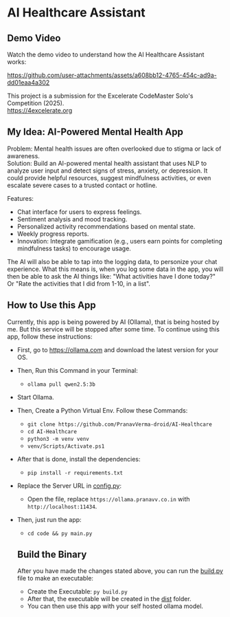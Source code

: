 # AI Healthcare Assistant

## Demo Video

Watch the demo video to understand how the AI Healthcare Assistant works:

https://github.com/user-attachments/assets/a608bb12-4765-454c-ad9a-dd01eaa4a302


This project is a submission for the Excelerate CodeMaster Solo's Competition (2025). <br>
https://4excelerate.org

## My Idea: AI-Powered Mental Health App

Problem: Mental health issues are often overlooked due to stigma or lack of awareness.<br>
Solution: Build an AI-powered mental health assistant that uses NLP to analyze user input and detect signs of stress, anxiety, or depression. It could provide helpful resources, suggest mindfulness activities, or even escalate severe cases to a trusted contact or hotline.<br>

Features:<br>
- Chat interface for users to express feelings.
- Sentiment analysis and mood tracking.
- Personalized activity recommendations based on mental state.
- Weekly progress reports.
- Innovation: Integrate gamification (e.g., users earn points for completing mindfulness tasks) to encourage usage.

The AI will also be able to tap into the logging data, to personize your chat experience. What this means is, when you log some data in the app, you will then be able to ask the AI things like: "What activities have I done today?" Or "Rate the activities that I did from 1-10, in a list".

## How to Use this App

Currently, this app is being powered by AI (Ollama), that is being hosted by me. But this service will be stopped after some time. To continue using this app, follow these instructions:

- First, go to https://ollama.com and download the latest version for your OS.
- Then, Run this Command in your Terminal:
  - ```ollama pull qwen2.5:3b```
- Start Ollama.
- Then, Create a Python Virtual Env. Follow these Commands:
  - ```git clone https://github.com/PranavVerma-droid/AI-Healthcare```
  - ```cd AI-Healthcare```
  - ```python3 -m venv venv```
  - ```venv/Scripts/Activate.ps1```
- After that is done, install the dependencies:
  - ```pip install -r requirements.txt```
- Replace the Server URL in [config.py](code/config.py):
  - Open the file, replace `https://ollama.pranavv.co.in` with `http://localhost:11434`.
- Then, just run the app:
  - ```cd code && py main.py```


  ## Build the Binary

  After you have made the changes stated above, you can run the [build.py](code/build.py) file to make an executable:

  - Create the Executable: ```py build.py```
  - After that, the executable will be created in the [dist](code/dist) folder.
  - You can then use this app with your self hosted ollama model.




